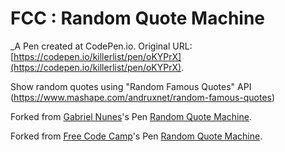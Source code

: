 # FCC : Random Quote Machine
 _A Pen created at CodePen.io. Original URL: [https://codepen.io/killerlist/pen/oKYPrX](https://codepen.io/killerlist/pen/oKYPrX).

 Show random quotes using "Random Famous Quotes" API
(https://www.mashape.com/andruxnet/random-famous-quotes)

Forked from [Gabriel Nunes](http://codepen.io/hezag/)'s Pen [Random Quote Machine](http://codepen.io/hezag/pen/ZGxOLX/).

Forked from [Free Code Camp](http://codepen.io/FreeCodeCamp/)'s Pen [Random Quote Machine](http://codepen.io/FreeCodeCamp/pen/bELoPJ/).